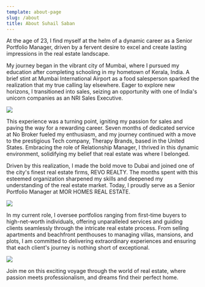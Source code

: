```yaml
---
template: about-page
slug: /about
title: About Suhail Saban
---
```

<Welcome to my world of passion and dedication in the realm of real estate.>

 At the age of 23, I find myself at the helm of a dynamic career as a Senior Portfolio Manager, driven by a fervent desire to excel and create lasting impressions in the real estate landscape.

My journey began in the vibrant city of Mumbai, where I pursued my education after completing schooling in my hometown of Kerala, India. A brief stint at Mumbai International Airport as a food salesperson sparked the realization that my true calling lay elsewhere. Eager to explore new horizons, I transitioned into sales, seizing an opportunity with one of India's unicorn companies as an NRI Sales Executive.

![](/assets/my-pic.jpeg)

This experience was a turning point, igniting my passion for sales and paving the way for a rewarding career. Seven months of dedicated service at No Broker fueled my enthusiasm, and my journey continued with a move to the prestigious Tech company, Therapy Brands, based in the United States. Embracing the role of Relationship Manager, I thrived in this dynamic environment, solidifying my belief that real estate was where I belonged.

Driven by this realization, I made the bold move to Dubai and joined one of the city's finest real estate firms, REVO REALTY. The months spent with this esteemed organization sharpened my skills and deepened my understanding of the real estate market. Today, I proudly serve as a Senior Portfolio Manager at MOR HOMES REAL ESTATE.

![](/assets/pnc-menon.jpg)

In my current role, I oversee portfolios ranging from first-time buyers to high-net-worth individuals, offering unparalleled services and guiding clients seamlessly through the intricate real estate process. From selling apartments and beachfront penthouses to managing villas, mansions, and plots, I am committed to delivering extraordinary experiences and ensuring that each client's journey is nothing short of exceptional.

![](/assets/beach-front.jpg)

Join me on this exciting voyage through the world of real estate, where passion meets professionalism, and dreams find their perfect home.

![]()

<!--EndFragment-->